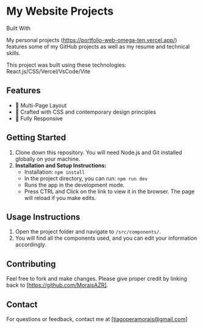 # My Website Projects

Built With

My personal projects (https://portfolio-web-omega-ten.vercel.app/) features some of my GitHub projects as well as my resume and technical skills.

This project was built using these technologies:
React.js/CSS/Vercel/VsCode/Vite

## Features

- 📖 Multi-Page Layout
- 🎨 Crafted with CSS and contemporary design principles
- 📱 Fully Responsive

## Getting Started

1. Clone down this repository. You will need Node.js and Git installed globally on your machine.
2. **Installation and Setup Instructions:**
   - Installation: `npm install`
   - In the project directory, you can run: `npm run dev`
   - Runs the app in the development mode.
   - Press CTRL and Click on the link to view it in the browser. The page will reload if you make edits.

## Usage Instructions

1. Open the project folder and navigate to `/src/components/`.
2. You will find all the components used, and you can edit your information accordingly.

## Contributing

Feel free to fork and make changes. Please give proper credit by linking back to [https://github.com/MoraisAZR].

## Contact

For questions or feedback, contact me at [tiagoperamorais@gmail.com]
